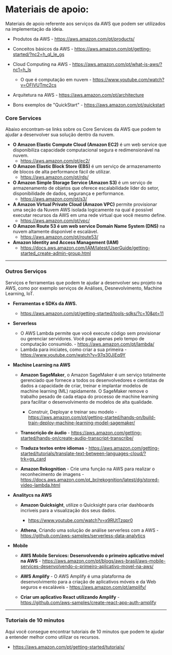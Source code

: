 # Materiais de apoio:

Materiais de apoio referente aos serviços da AWS que podem ser utilizados na implementação da ideia.

- Produtos da AWS - https://aws.amazon.com/pt/products/
- Conceitos básicos da AWS - https://aws.amazon.com/pt/getting-started/?nc2=h_ql_le_gs
- Cloud Computing na AWS - https://aws.amazon.com/pt/what-is-aws/?nc1=h_ls
    - O que é computação em nuvem - https://www.youtube.com/watch?v=OFIVUTmc2cs 

- Arquitetura na AWS - https://aws.amazon.com/pt/architecture
- Bons exemplos de "QuickStart" - https://aws.amazon.com/pt/quickstart

 ### Core Services

Abaixo encontram-se links sobre os Core Services da AWS que podem te ajudar a desenvolver sua solução dentro da nuvem.

- **O Amazon Elastic Compute Cloud (Amazon EC2)** é um web service que disponibiliza capacidade computacional segura e redimensionável na nuvem.
    - https://aws.amazon.com/pt/ec2/
- **O Amazon Elastic Block Store (EBS)** é um serviço de armazenamento de blocos de alta performance fácil de utilizar.
    - https://aws.amazon.com/pt/rds/
- **O Amazon Simple Storage Service (Amazon S3)** é um serviço de armazenamento de objetos que oferece escalabilidade líder do setor, disponibilidade de dados, segurança e performance.
    - https://aws.amazon.com/pt/s3/
- **A Amazon Virtual Private Cloud (Amazon VPC)** permite provisionar uma seção da Nuvem AWS isolada logicamente na qual é possível executar recursos da AWS em uma rede virtual que você mesmo define.
    - https://aws.amazon.com/pt/vpc/
- **O Amazon Route 53 é um web service Domain Name System (DNS)** na nuvem altamente disponível e escalável.
    - https://aws.amazon.com/pt/route53/
- **Amazon Identity and Access Management (IAM)**
    - https://docs.aws.amazon.com/IAM/latest/UserGuide/getting-started_create-admin-group.html

---

### Outros Serviços

Serviços e ferramentas que podem te ajudar a desenvolver seu projeto na AWS, como por exemplo serviços de Análises, Desnevolvimento, Machine Learning, IoT.

- **Ferramentas e SDKs da AWS.**
    - https://aws.amazon.com/pt/getting-started/tools-sdks/?c=10&pt=11

- **Serverless**
    - O AWS Lambda permite que você execute código sem provisionar ou gerenciar servidores. Você paga apenas pelo tempo de computação consumido. - https://aws.amazon.com/pt/lambda/
    - Lambda para iniciates, como criar a sua primeira - https://www.youtube.com/watch?v=97q30JjEq9Y

- **Machine Learning na AWS**
    - **Amazon SageMaker**, o Amazon SageMaker é um serviço totalmente gerenciado que fornece a todos os desenvolvedores e cientistas de dados a capacidade de criar, treinar e implantar modelos de machine learning (ML) rapidamente. O SageMaker remove o trabalho pesado de cada etapa do processo de machine learning para facilitar o desenvolvimento de modelos de alta qualidade.
        - Construir, Deployar e treinar seu modelo - https://aws.amazon.com/pt/getting-started/hands-on/build-train-deploy-machine-learning-model-sagemaker/

    - **Transcrição de áudio** - https://aws.amazon.com/getting-started/hands-on/create-audio-transcript-transcribe/

    - **Traduza textos entre idiomas** - https://aws.amazon.com/getting-started/tutorials/translate-text-between-languages-cloud/?trk=gs_card

    - **Amazon Rekognition** - Crie uma função na AWS para realizar o reconhecimento de imagens - https://docs.aws.amazon.com/pt_br/rekognition/latest/dg/stored-video-lambda.html

- **Analitycs na AWS**

    - **Amazon Quicksight**, utilize o Quicksight para criar dashboards incriveis para a visualização dos seus dados.
        - https://www.youtube.com/watch?v=x9RUtTzqpr0 

    - **Athena**, Criando uma solução de análise serverless com a AWS - https://github.com/aws-samples/serverless-data-analytics

- **Mobile**
    - **AWS Mobile Services: Desenvolvendo o primeiro aplicativo móvel na AWS** - https://aws.amazon.com/pt/blogs/aws-brasil/aws-mobile-services-desenvolvendo-o-primeiro-aplicativo-movel-na-aws/

    - **AWS Amplify** -  O AWS Amplify é uma plataforma de desenvolvimento para a criação de aplicativos móveis e da Web seguros e escaláveis - https://aws.amazon.com/pt/amplify/
    
    - **Criar um aplicativo React utilizando Amplify** - https://github.com/aws-samples/create-react-app-auth-amplify
---

### Tutoriais de 10 minutos

Aqui você consegue encontrar tutoriais de 10 minutos que podem te ajudar a entender melhor como utilizar os recursos.

- https://aws.amazon.com/pt/getting-started/tutorials/
